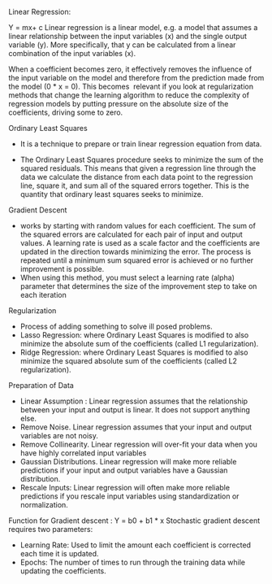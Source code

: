 Linear Regression:

Y = mx+ c 
Linear regression is a linear model, e.g. a model that assumes a linear relationship between the input variables (x) and the single output variable (y). More specifically, that y can be calculated from a linear combination of the input variables (x).

When a coefficient becomes zero, it effectively removes the influence of the input variable on the model and therefore from the prediction made from the model (0 * x = 0). This becomes  relevant if you look at regularization methods that change the learning algorithm to reduce the complexity of regression models by putting pressure on the absolute size of the coefficients, driving some to zero.

Ordinary Least Squares 
* It is a technique to prepare or train linear regression equation from data.

* The Ordinary Least Squares procedure seeks to minimize the sum of the squared residuals. This means that given a regression line through the data we calculate the distance from each data point to the regression line, square it, and sum all of the squared errors together. This is the quantity that ordinary least squares seeks to minimize.

Gradient Descent
* works by starting with random values for each coefficient. The sum of the squared errors are calculated for each pair of input and output values. A learning rate is used as a scale factor and the coefficients are updated in the direction towards minimizing the error. The process is repeated until a minimum sum squared error is achieved or no further improvement is possible.
* When using this method, you must select a learning rate (alpha) parameter that determines the size of the improvement step to take on each iteration

Regularization

* Process of adding something to solve ill posed problems.
* Lasso Regression: where Ordinary Least Squares is modified to also minimize the absolute sum of the coefficients (called L1 regularization).
* Ridge Regression: where Ordinary Least Squares is modified to also minimize the squared absolute sum of the coefficients (called L2 regularization).

Preparation of Data

- Linear Assumption : Linear regression assumes that the relationship between your input and output is linear. It does not support anything else.
- Remove Noise. Linear regression assumes that your input and output variables are not noisy. 
- Remove Collinearity. Linear regression will over-fit your data when you have highly correlated input variables
- Gaussian Distributions. Linear regression will make more reliable predictions if your input and output variables have a Gaussian distribution. 
- Rescale Inputs: Linear regression will often make more reliable predictions if you rescale input variables using standardization or normalization.

Function for Gradient descent  :
Y = b0 + b1 * x
Stochastic gradient descent requires two parameters:
* Learning Rate: Used to limit the amount each coefficient is corrected each time it is updated.
* Epochs: The number of times to run through the training data while updating the coefficients.

